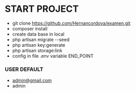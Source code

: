 # START PROJECT
- git clone https://github.com/Hernancordova/examen.git
- composer install
- create data base in local
- php artisan migrate --seed
- php artisan key:generate
- php artisan storage:link
- config in file .env variable END_POINT

### USER DEFAULT
- admin@gmail.com
- admin
